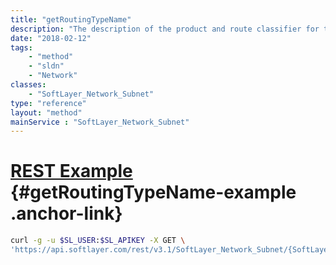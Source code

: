 ```yaml
---
title: "getRoutingTypeName"
description: "The description of the product and route classifier for this routed subnet, with the following values: Primary, Portable, Static, Global, IPSec Static NAT."
date: "2018-02-12"
tags:
    - "method"
    - "sldn"
    - "Network"
classes:
    - "SoftLayer_Network_Subnet"
type: "reference"
layout: "method"
mainService : "SoftLayer_Network_Subnet"
---
```


# [REST Example](#getRoutingTypeName-example) <a href="/article/rest/"><i class="fas fa-question"></i></a> {#getRoutingTypeName-example .anchor-link} 
```bash
curl -g -u $SL_USER:$SL_APIKEY -X GET \
'https://api.softlayer.com/rest/v3.1/SoftLayer_Network_Subnet/{SoftLayer_Network_SubnetID}/getRoutingTypeName'
```
